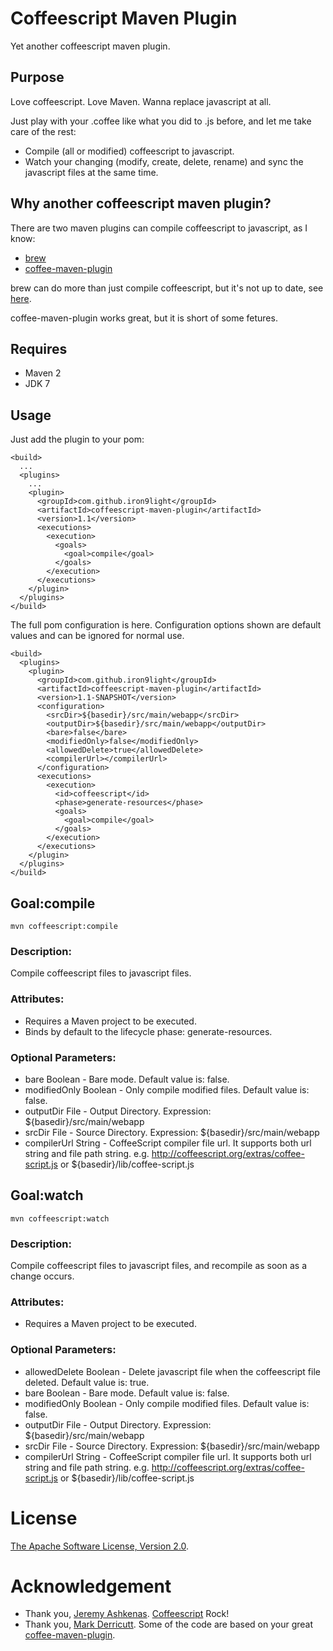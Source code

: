 # Coffeescript Maven Plugin

Yet another coffeescript maven plugin.

## Purpose

Love coffeescript. Love Maven. Wanna replace javascript at all.

Just play with your .coffee like what you did to .js before, and let me take care of the rest:

* Compile (all or modified) coffeescript to javascript.
* Watch your changing (modify, create, delete, rename) and sync the javascript files at the same time.

## Why another coffeescript maven plugin?

There are two maven plugins can compile coffeescript to javascript, as I know:

* [brew](https://github.com/jakewins/brew)
* [coffee-maven-plugin](https://github.com/talios/coffee-maven-plugin)

brew can do more than just compile coffeescript, but it's not up to date, see [here](https://github.com/jakewins/brew/issues/4).

coffee-maven-plugin works great, but it is short of some fetures.

## Requires

* Maven 2
* JDK 7

## Usage

Just add the plugin to your pom:

    <build>
      ...
      <plugins>
        ...
        <plugin>
          <groupId>com.github.iron9light</groupId>
          <artifactId>coffeescript-maven-plugin</artifactId>
          <version>1.1</version>
          <executions>
            <execution>
              <goals>
                <goal>compile</goal>
              </goals>
            </execution>
          </executions>
        </plugin>
      </plugins>
    </build>

The full pom configuration is here.
Configuration options shown are default values and can be ignored for normal use.

    <build>
      <plugins>
        <plugin>
          <groupId>com.github.iron9light</groupId>
          <artifactId>coffeescript-maven-plugin</artifactId>
          <version>1.1-SNAPSHOT</version>
          <configuration>
            <srcDir>${basedir}/src/main/webapp</srcDir>
            <outputDir>${basedir}/src/main/webapp</outputDir>
            <bare>false</bare>
            <modifiedOnly>false</modifiedOnly>
            <allowedDelete>true</allowedDelete>
            <compilerUrl></compilerUrl>
          </configuration>
          <executions>
            <execution>
              <id>coffeescript</id>
              <phase>generate-resources</phase>
              <goals>
                <goal>compile</goal>
              </goals>
            </execution>
          </executions>
        </plugin>
      </plugins>
    </build>

## Goal:compile

    mvn coffeescript:compile

### Description:

Compile coffeescript files to javascript files.

### Attributes:

* Requires a Maven project to be executed.
* Binds by default to the lifecycle phase: generate-resources.

### Optional Parameters:

* bare    Boolean	-	Bare mode. Default value is: false.
* modifiedOnly	Boolean	-	Only compile modified files. Default value is: false.
* outputDir	File	-	Output Directory. Expression: ${basedir}/src/main/webapp
* srcDir	File	-	Source Directory. Expression: ${basedir}/src/main/webapp
* compilerUrl   String  -   CoffeeScript compiler file url. It supports both url string and file path string. e.g. http://coffeescript.org/extras/coffee-script.js or ${basedir}/lib/coffee-script.js

## Goal:watch

    mvn coffeescript:watch

### Description:

Compile coffeescript files to javascript files, and recompile as soon as a change occurs.

### Attributes:

* Requires a Maven project to be executed.

### Optional Parameters:

* allowedDelete    Boolean	-	Delete javascript file when the coffeescript file deleted. Default value is: true.
* bare    Boolean    -	Bare mode. Default value is: false.
* modifiedOnly	Boolean	-	Only compile modified files. Default value is: false.
* outputDir	File	-	Output Directory. Expression: ${basedir}/src/main/webapp
* srcDir	File	-	Source Directory. Expression: ${basedir}/src/main/webapp
* compilerUrl   String  -   CoffeeScript compiler file url. It supports both url string and file path string. e.g. http://coffeescript.org/extras/coffee-script.js or ${basedir}/lib/coffee-script.js

# License

[The Apache Software License, Version 2.0](http://www.apache.org/licenses/LICENSE-2.0.txt).

# Acknowledgement

* Thank you, [Jeremy Ashkenas](https://github.com/jashkenas). [Coffeescript](https://github.com/jashkenas/coffee-script) Rock!
* Thank you, [Mark Derricutt](https://github.com/talios). Some of the code are based on your great [coffee-maven-plugin](https://github.com/talios/coffee-maven-plugin).